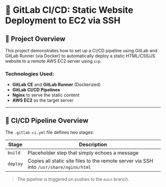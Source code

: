 # 🔧 GitLab CI/CD: Static Website Deployment to EC2 via SSH

## 📌 Project Overview

This project demonstrates how to set up a CI/CD pipeline using GitLab and GitLab Runner (via Docker) to automatically deploy a static HTML/CSS/JS website to a remote AWS EC2 server using `scp`.

### Technologies Used:
- **GitLab CE** and **GitLab Runner** (Dockerized)
- **GitLab CI/CD Pipelines**
- **Nginx** to serve the static content
- **AWS EC2** as the target server

---

## 🚀 CI/CD Pipeline Overview

The `.gitlab-ci.yml` file defines two stages:

| Stage    | Description                                            |
|----------|--------------------------------------------------------|
| `build`  | Placeholder step that simply echoes a message          |
| `deploy` | Copies all static site files to the remote server via SSH into `/usr/share/nginx/html` |

> The pipeline is triggered on pushes to the `main` branch.
